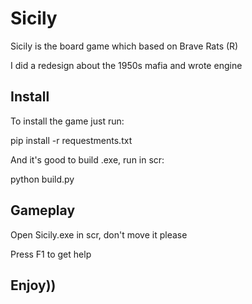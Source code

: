 # Sicily
Sicily is the board game which based on Brave Rats (R)

I did a redesign about the 1950s mafia and wrote engine

## Install
To install the game just run:

pip install -r requestments.txt

And it's good to build .exe, run in scr:

python build.py

## Gameplay
Open Sicily.exe in scr, don't move it please

Press F1 to get help

## Enjoy))

